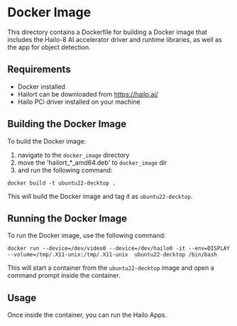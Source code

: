 
# Docker Image

This directory contains a Dockerfile for building a Docker image that includes the Hailo-8 AI accelerator driver and runtime libraries, as well as the app for object detection.

## Requirements

- Docker installed
- Hailort can be downloaded from https://hailo.ai/
- Hailo PCi driver installed on your machine

## Building the Docker Image

To build the Docker image:
1. navigate to the `docker_image` directory 
2. move the 'hailort_*_amd64.deb' to `docker_image` dir 
3. and run the following command:
```
docker build -t ubuntu22-decktop .
```

This will build the Docker image and tag it as `ubuntu22-decktop`.

## Running the Docker Image

To run the Docker image, use the following command:

```
docker run --device=/dev/video0 --device=/dev/hailo0 -it --env=DISPLAY --volume=/tmp/.X11-unix:/tmp/.X11-unix  ubuntu22-decktop /bin/bash
```

This will start a container from the `ubuntu22-decktop` image and open a command prompt inside the container.

## Usage

Once inside the container, you can run the Hailo Apps.

